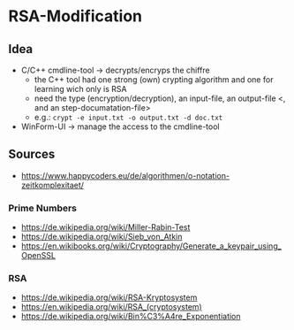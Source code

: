 # RSA-Modification

## Idea
- C/C++ cmdline-tool -> decrypts/encryps the chiffre
  -  the C++ tool had one strong (own) crypting algorithm and one for learning wich only is RSA
  -  need the type (encryption/decryption), an input-file, an output-file <, and an step-documatation-file>
    -  e.g.: `crypt -e input.txt -o output.txt -d doc.txt`
- WinForm-UI -> manage the access to the cmdline-tool

## Sources
- https://www.happycoders.eu/de/algorithmen/o-notation-zeitkomplexitaet/

### Prime Numbers
- https://de.wikipedia.org/wiki/Miller-Rabin-Test
- https://de.wikipedia.org/wiki/Sieb_von_Atkin
- https://en.wikibooks.org/wiki/Cryptography/Generate_a_keypair_using_OpenSSL

### RSA
- https://de.wikipedia.org/wiki/RSA-Kryptosystem
- https://en.wikipedia.org/wiki/RSA_(cryptosystem)
- https://de.wikipedia.org/wiki/Bin%C3%A4re_Exponentiation

